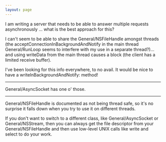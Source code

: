 ```yaml
---
layout: page
---
```




I am writing a server that needs to be able to answer multiple requests asynchronously ... what is the best approach for this?

I can't seem to be able to share the General/NSFileHandle amongst threads (the acceptConnectionInBackgroundAndNotify in the main thread General/RunLoop seems to interfere with my use in a separate thread?)... and using writeData from the main thread causes a block (the client has a limited receive buffer).

I've been looking for this info everywhere, to no avail. It would be nice to have a writeInBackgroundAndNotify: method!

----
General/AsyncSocket has one o' those.

----
General/NSFileHandle is documented as not being thread safe, so it's no surprise it falls down when you try to use it on different threads.

If you don't want to switch to a different class, like General/AsyncSocket or General/NSStream, then you can always get the file descriptor from your General/NSFileHandle and then use low-level UNIX calls like     write and     select to do your work.
